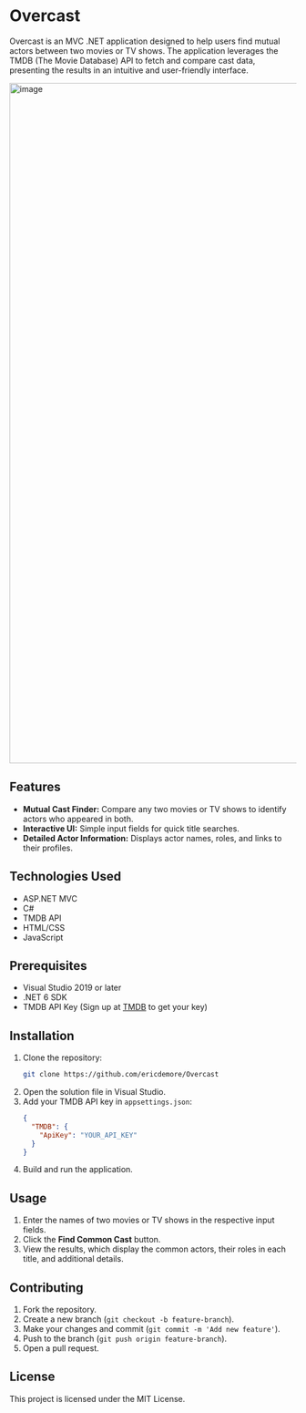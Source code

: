 # Overcast

Overcast is an MVC .NET application designed to help users find mutual actors between two movies or TV shows. The application leverages the TMDB (The Movie Database) API to fetch and compare cast data, presenting the results in an intuitive and user-friendly interface.

<img width="1194" alt="image" src="https://github.com/user-attachments/assets/10b9a896-6a3f-4fb8-8f0f-5fcc6ea10271" />


## Features
- **Mutual Cast Finder:** Compare any two movies or TV shows to identify actors who appeared in both.
- **Interactive UI:** Simple input fields for quick title searches.
- **Detailed Actor Information:** Displays actor names, roles, and links to their profiles.

## Technologies Used
- ASP.NET MVC
- C#
- TMDB API
- HTML/CSS
- JavaScript

## Prerequisites
- Visual Studio 2019 or later
- .NET 6 SDK
- TMDB API Key (Sign up at [TMDB](https://www.themoviedb.org/) to get your key)

## Installation
1. Clone the repository:
   ```bash
   git clone https://github.com/ericdemore/Overcast
   ```
2. Open the solution file in Visual Studio.
3. Add your TMDB API key in `appsettings.json`:
   ```json
   {
     "TMDB": {
       "ApiKey": "YOUR_API_KEY"
     }
   }
   ```
4. Build and run the application.

## Usage
1. Enter the names of two movies or TV shows in the respective input fields.
2. Click the **Find Common Cast** button.
3. View the results, which display the common actors, their roles in each title, and additional details.


## Contributing
1. Fork the repository.
2. Create a new branch (`git checkout -b feature-branch`).
3. Make your changes and commit (`git commit -m 'Add new feature'`).
4. Push to the branch (`git push origin feature-branch`).
5. Open a pull request.

## License
This project is licensed under the MIT License.

